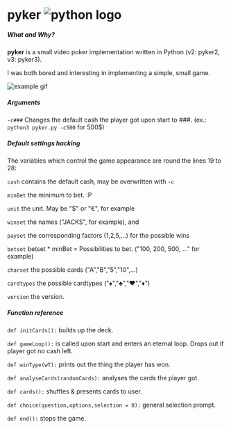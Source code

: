 pyker ![python logo](https://www.python.org/static/community_logos/python-powered-h-50x65.png)
=====

##### What and Why?

**pyker** is a small video poker implementation written in Python (v2: pyker2, v3: pyker3).

I was both bored and interesting in implementing a simple, small game.

![example gif](http://i.imgur.com/cUe5lsi.gif)

##### Arguments
`-c###` Changes the default cash the player got upon start to ###. (ex.: `python3 pyker.py -c500` for 500$)

##### Default settings hacking
The variables which control the game appearance are round the lines 19 to 28:

`cash` contains the default cash, may be overwritten with `-c`

`minBet` the minimum to bet. :P

`unit` the unit. May be "$" or "€", for example

`winset` the names ("JACKS", for example), and

`payset` the corresponding factors (1,2,5,...) for the possible wins

`betset` betset * minBet = Possibilities to bet. ("100, 200, 500, ..." for example)

`charset` the possible cards ("A","B","5","10",...)

`cardtypes` the possible cardtypes ("♠","♣","♥","♦")

`version` the version.


##### Function reference

`def initCards():` builds up the deck.

`def gameLoop():` is called upon start and enters an eternal loop. Drops out if player got no cash left.

`def winType(wT):` prints out the thing the player has won.

`def analyseCards(randomCards):` analyses the cards the player got.

`def cards():` shuffles & presents cards to user.

`def choice(question,options,selection = 0):` general selection prompt.

`def end():` stops the game.
